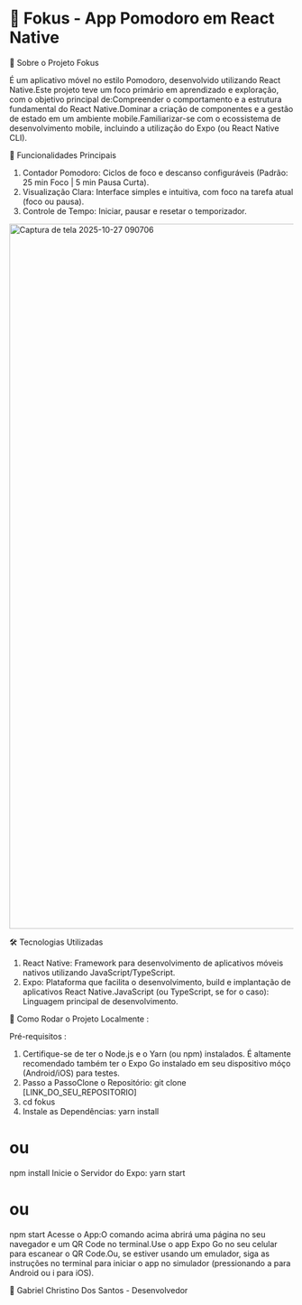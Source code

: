 # 🧠 Fokus - App Pomodoro em React Native


📄 Sobre o Projeto Fokus 

É um aplicativo móvel no estilo Pomodoro, desenvolvido utilizando React Native.Este projeto teve um foco primário em aprendizado e exploração, com o objetivo principal de:Compreender o comportamento e a estrutura fundamental do React Native.Dominar a criação de componentes e a gestão de estado em um ambiente mobile.Familiarizar-se com o ecossistema de desenvolvimento mobile, incluindo a utilização do Expo (ou React Native CLI).


🎯 Funcionalidades Principais 

1) Contador Pomodoro: Ciclos de foco e descanso configuráveis (Padrão: 25 min Foco | 5 min Pausa Curta).
2) Visualização Clara: Interface simples e intuitiva, com foco na tarefa atual (foco ou pausa).
3) Controle de Tempo: Iniciar, pausar e resetar o temporizador.

<img width="884" height="1249" alt="Captura de tela 2025-10-27 090706" src="https://github.com/user-attachments/assets/2821380c-b4af-4382-aa93-c627adde3a65" />

🛠️ Tecnologias Utilizadas 
1) React Native: Framework para desenvolvimento de aplicativos móveis nativos utilizando JavaScript/TypeScript.
2) Expo: Plataforma que facilita o desenvolvimento, build e implantação de aplicativos React Native.JavaScript (ou TypeScript, se for o caso): Linguagem principal de desenvolvimento.


🚀 Como Rodar o Projeto Localmente :

Pré-requisitos :
1)  Certifique-se de ter o Node.js e o Yarn (ou npm) instalados. É altamente recomendado também ter o Expo Go instalado em seu dispositivo móço (Android/iOS) para testes.
2)  Passo a PassoClone o Repositório: git clone [LINK_DO_SEU_REPOSITORIO]
3)  cd fokus
4)  Instale as Dependências: yarn install
   # ou
  npm install
Inicie o Servidor do Expo: yarn start
# ou
npm start
Acesse o App:O comando acima abrirá uma página no seu navegador e um QR Code no terminal.Use o app Expo Go no seu celular para escanear o QR Code.Ou, se estiver usando um emulador, siga as instruções no terminal para iniciar o app no simulador (pressionando a para Android ou i para iOS).


🤝 Gabriel Christino Dos Santos - Desenvolvedor
